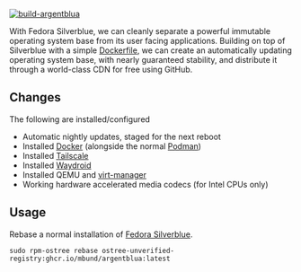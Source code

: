 [![build-argentblua](https://github.com/mbund/argentblua/actions/workflows/build.yaml/badge.svg)](https://github.com/mbund/argentblua/actions/workflows/build.yaml)

With Fedora Silverblue, we can cleanly separate a powerful immutable operating system base from its user facing applications. Building on top of Silverblue with a simple [Dockerfile](Dockerfile), we can create an automatically updating operating system base, with nearly guaranteed stability, and distribute it through a world-class CDN for free using GitHub.

## Changes

The following are installed/configured

- Automatic nightly updates, staged for the next reboot
- Installed [Docker](https://docker.com) (alongside the normal [Podman](https://podman.io))
- Installed [Tailscale](https://tailscale.com)
- Installed [Waydroid](https://waydro.id)
- Installed QEMU and [virt-manager](https://virt-manager.org)
- Working hardware accelerated media codecs (for Intel CPUs only)

## Usage

Rebase a normal installation of [Fedora Silverblue](https://silverblue.fedoraproject.org).

```
sudo rpm-ostree rebase ostree-unverified-registry:ghcr.io/mbund/argentblua:latest
```
